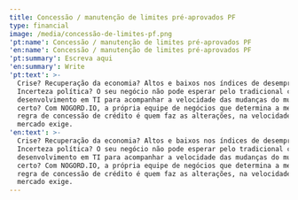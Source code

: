 ```yaml
---
title: Concessão / manutenção de limites pré-aprovados PF
type: financial
image: /media/concessão-de-limites-pf.png
'pt:name': Concessão / manutenção de limites pré-aprovados PF
'en:name': Concessão / manutenção de limites pré-aprovados PF
'pt:summary': Escreva aqui
'en:summary': Write
'pt:text': >-
  Crise? Recuperação da economia? Altos e baixos nos índices de desemprego?
  Incerteza política? O seu negócio não pode esperar pelo tradicional ciclo de
  desenvolvimento em TI para acompanhar a velocidade das mudanças do mundo,
  certo? Com NOGORD.IO, a própria equipe de negócios que determina a melhor
  regra de concessão de crédito é quem faz as alterações, na velocidade que o
  mercado exige.
'en:text': >-
  Crise? Recuperação da economia? Altos e baixos nos índices de desemprego?
  Incerteza política? O seu negócio não pode esperar pelo tradicional ciclo de
  desenvolvimento em TI para acompanhar a velocidade das mudanças do mundo,
  certo? Com NOGORD.IO, a própria equipe de negócios que determina a melhor
  regra de concessão de crédito é quem faz as alterações, na velocidade que o
  mercado exige.
---
```


